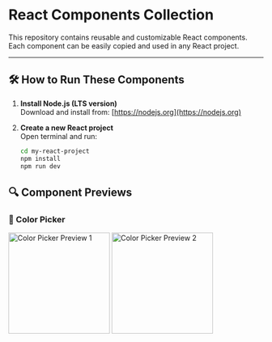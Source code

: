 # React Components Collection

This repository contains reusable and customizable React components.  
Each component can be easily copied and used in any React project.

---

## 🛠 How to Run These Components

1. **Install Node.js (LTS version)**  
   Download and install from: [https://nodejs.org](https://nodejs.org)

2. **Create a new React project**  
   Open terminal and run:
   ```bash
   cd my-react-project
   npm install
   npm run dev

## 🔍 Component Previews

### 🎨 Color Picker

<img src="./assets/CP1.png" alt="Color Picker Preview 1" width="200"/>
<img src="./assets/CP2.png" alt="Color Picker Preview 2" width="200"/>

